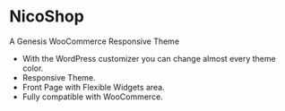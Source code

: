 # NicoShop

A Genesis WooCommerce Responsive Theme

- With the WordPress customizer you can change almost every theme color.
- Responsive Theme.
- Front Page with Flexible Widgets area.
- Fully compatible with WooCommerce.

